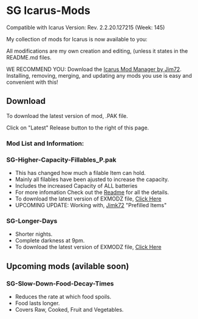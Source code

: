 # SG Icarus-Mods
Compatible with Icarus Version: Rev. 2.2.20.127215 (Week: 145)

My collection of mods for Icarus is now available to you:

All modifications are my own creation and editing, (unless it states in the README.md files.

WE RECOMMEND YOU: Download the [Icarus Mod Manager by Jim72](https://github.com/Jimk72/Icarus_Software). Installing, removing, merging, and updating any mods you use is easy and convenient with this!

## Download
To download the latest version of mod, .PAK file.

Click on "Latest" Release button to the right of this page.  

### Mod List and Information:

### SG-Higher-Capacity-Fillables_P.pak

- This has changed how much a filable Item can hold.
- Mainly all filables have been ajusted to increase the capacity.
- Includes the increased Capacity of ALL batteries
- For more infomation Check out the [Readme](.EMODZ_Files_Downloads/SG-Higher-Capacity-Fillables/SG-Higher-Capacity-Fillables_README.md) for all the details.
- To download the latest version of EXMODZ file, [Click Here](.EMODZ_Files_Downloads/SG-Higher-Capacity-Fillables/SG-Higher-Capacity-Fillables.EXMOD)
- UPCOMING UPDATE:
  Working with, [Jimk72](https://github.com/Jimk72) "Prefilled Items"

 ### SG-Longer-Days
- Shorter nights.
- Complete darkness at 9pm.
- To download the latest version of EXMODZ file, [Click Here](.EMODZ_Files_Downloads/SG-Higher-Capacity-Fillables/SG-Higher-Capacity-Fillables.EXMOD)

## Upcoming mods (avilable soon)

### SG-Slow-Down-Food-Decay-Times

- Reduces the rate at which food spoils.
- Food lasts longer.
- Covers Raw, Cooked, Fruit and Vegetables. 

